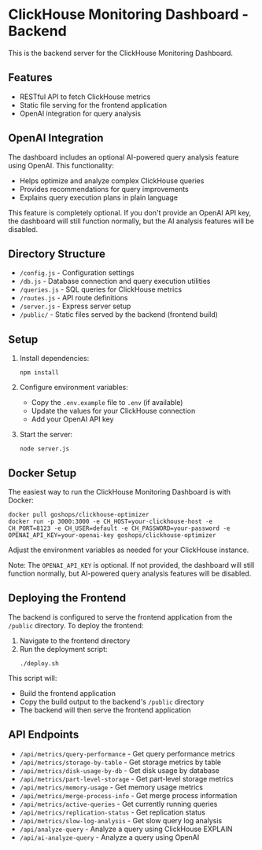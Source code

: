 # ClickHouse Monitoring Dashboard - Backend

This is the backend server for the ClickHouse Monitoring Dashboard.

## Features

- RESTful API to fetch ClickHouse metrics
- Static file serving for the frontend application
- OpenAI integration for query analysis

## OpenAI Integration

The dashboard includes an optional AI-powered query analysis feature using OpenAI. This functionality:
- Helps optimize and analyze complex ClickHouse queries
- Provides recommendations for query improvements
- Explains query execution plans in plain language

This feature is completely optional. If you don't provide an OpenAI API key, the dashboard will still function normally, but the AI analysis features will be disabled.

## Directory Structure

- `/config.js` - Configuration settings
- `/db.js` - Database connection and query execution utilities
- `/queries.js` - SQL queries for ClickHouse metrics
- `/routes.js` - API route definitions
- `/server.js` - Express server setup
- `/public/` - Static files served by the backend (frontend build)

## Setup

1. Install dependencies:
   ```
   npm install
   ```

2. Configure environment variables:
   - Copy the `.env.example` file to `.env` (if available)
   - Update the values for your ClickHouse connection
   - Add your OpenAI API key

3. Start the server:
   ```
   node server.js
   ```

## Docker Setup

The easiest way to run the ClickHouse Monitoring Dashboard is with Docker:

```
docker pull goshops/clickhouse-optimizer
docker run -p 3000:3000 -e CH_HOST=your-clickhouse-host -e CH_PORT=8123 -e CH_USER=default -e CH_PASSWORD=your-password -e OPENAI_API_KEY=your-openai-key goshops/clickhouse-optimizer
```

Adjust the environment variables as needed for your ClickHouse instance.

Note: The `OPENAI_API_KEY` is optional. If not provided, the dashboard will still function normally, but AI-powered query analysis features will be disabled.

## Deploying the Frontend

The backend is configured to serve the frontend application from the `/public` directory. To deploy the frontend:

1. Navigate to the frontend directory
2. Run the deployment script:
   ```
   ./deploy.sh
   ```

This script will:
- Build the frontend application
- Copy the build output to the backend's `/public` directory
- The backend will then serve the frontend application

## API Endpoints

- `/api/metrics/query-performance` - Get query performance metrics
- `/api/metrics/storage-by-table` - Get storage metrics by table
- `/api/metrics/disk-usage-by-db` - Get disk usage by database
- `/api/metrics/part-level-storage` - Get part-level storage metrics
- `/api/metrics/memory-usage` - Get memory usage metrics
- `/api/metrics/merge-process-info` - Get merge process information
- `/api/metrics/active-queries` - Get currently running queries
- `/api/metrics/replication-status` - Get replication status
- `/api/metrics/slow-log-analysis` - Get slow query log analysis
- `/api/analyze-query` - Analyze a query using ClickHouse EXPLAIN
- `/api/ai-analyze-query` - Analyze a query using OpenAI 